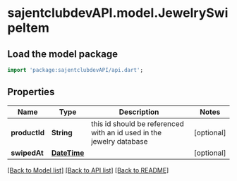 # sajentclubdevAPI.model.JewelrySwipeItem

## Load the model package
```dart
import 'package:sajentclubdevAPI/api.dart';
```

## Properties
Name | Type | Description | Notes
------------ | ------------- | ------------- | -------------
**productId** | **String** | this id should be referenced with an id used in the jewelry database | [optional] 
**swipedAt** | [**DateTime**](DateTime.md) |  | [optional] 

[[Back to Model list]](../README.md#documentation-for-models) [[Back to API list]](../README.md#documentation-for-api-endpoints) [[Back to README]](../README.md)


